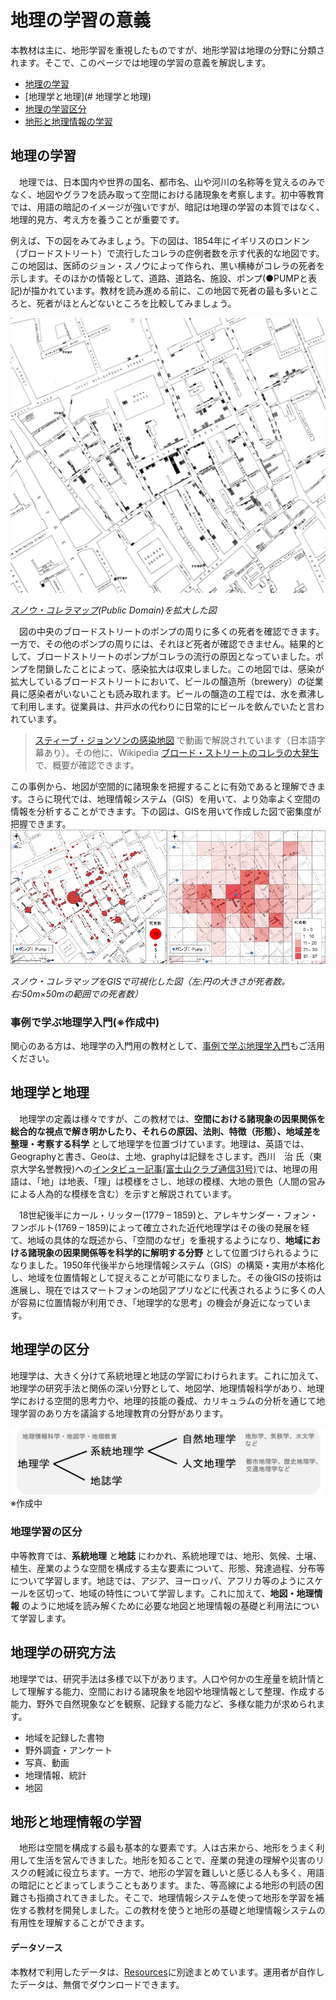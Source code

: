 # 地理の学習の意義
 本教材は主に、地形学習を重視したものですが、地形学習は地理の分野に分類されます。そこで、このページでは地理の学習の意義を解説します。

- [地理の学習](#地理を学ぶ意義)
- [地理学と地理](# 地理学と地理)
- [地理の学習区分](#地理の学習区分)
- [地形と地理情報の学習](#地形と地理情報の学習)

## 地理の学習
　地理では、日本国内や世界の国名、都市名、山や河川の名称等を覚えるのみでなく、地図やグラフを読み取って空間における諸現象を考察します。初中等教育では、用語の暗記のイメージが強いですが、暗記は地理の学習の本質ではなく、地理的見方、考え方を養うことが重要です。

例えば、下の図をみてみましょう。下の図は、1854年にイギリスのロンドン（ブロードストリート）で流行したコレラの症例者数を示す代表的な地図です。この地図は、医師のジョン・スノウによって作られ、黒い横棒がコレラの死者を示します。そのほかの情報として、道路、道路名、施設、ポンプ(●PUMPと表記)が描かれています。教材を読み進める前に、この地図で死者の最も多いところと、死者がほとんどないところを比較してみましょう。

![Snow-cholera-map](./img/SnowCholeraMap.jpg)

*[スノウ・コレラマップ](https://ja.wikipedia.org/wiki/%E3%83%96%E3%83%AD%E3%83%BC%E3%83%89%E3%83%BB%E3%82%B9%E3%83%88%E3%83%AA%E3%83%BC%E3%83%88%E3%81%AE%E3%82%B3%E3%83%AC%E3%83%A9%E3%81%AE%E5%A4%A7%E7%99%BA%E7%94%9F#/media/%E3%83%95%E3%82%A1%E3%82%A4%E3%83%AB:Snow-cholera-map-1.jpg)(Public Domain)を拡大した図*

　図の中央のブロードストリートのポンプの周りに多くの死者を確認できます。一方で、その他のポンプの周りには、それほど死者が確認できません。結果的として、ブロードストリートのポンプがコレラの流行の原因となっていました。ポンプを閉鎖したことによって、感染拡大は収束しました。この地図では、感染が拡大しているブロードストリートにおいて、ビールの醸造所（brewery）の従業員に感染者がいないことも読み取れます。ビールの醸造の工程では、水を煮沸して利用します。従業員は、井戸水の代わりに日常的にビールを飲んでいたと言われています。

> [スティーブ・ジョンソンの感染地図](https://www.ted.com/talks/steven_johnson_how_the_ghost_map_helped_end_a_killer_disease?utm_campaign=tedspread&utm_medium=referral&utm_source=tedcomshare) で動画で解説されています（日本語字幕あり）。その他に、Wikipedia [ブロード・ストリートのコレラの大発生](https://ja.wikipedia.org/wiki/%E3%83%96%E3%83%AD%E3%83%BC%E3%83%89%E3%83%BB%E3%82%B9%E3%83%88%E3%83%AA%E3%83%BC%E3%83%88%E3%81%AE%E3%82%B3%E3%83%AC%E3%83%A9%E3%81%AE%E5%A4%A7%E7%99%BA%E7%94%9F)で、概要が確認できます。

 この事例から、地図が空間的に諸現象を把握することに有効であると理解できます。さらに現代では、地理情報システム（GIS）を用いて、より効率よく空間の情報を分析することができます。下の図は、GISを用いて作成した図で密集度が把握できます。
![Snow-cholera-map](./img/SnowCholeraMap_gis.png)

*スノウ・コレラマップをGISで可視化した図（左:円の大きさが死者数。右:50m×50mの範囲での死者数）*

### 事例で学ぶ地理学入門(※作成中)
関心のある方は、地理学の入門用の教材として、[事例で学ぶ地理学入門](x)もご活用ください。

## 地理学と地理
　地理学の定義は様々ですが、この教材では、**空間における諸現象の因果関係を総合的な視点で解き明かしたり、それらの原因、法則、特徴（形態）、地域差を整理・考察する科学** として地理学を位置づけています。地理は、英語では、Geographyと書き、Geoは、土地、graphyは記録をさします。西川　治 氏（東京大学名誉教授)への[インタビュー記事(富士山クラブ通信31号)](http://www.fujisan.or.jp/Person/person_031.html )では、地理の用語は、「地」は地表、「理」は模様をさし、地球の模様、大地の景色（人間の営みによる人為的な模様を含む）を示すと解説されています。

　18世紀後半にカール・リッター(1779 – 1859)と、アレキサンダー・フォン・フンボルト(1769 – 1859)によって確立された近代地理学はその後の発展を経て、地域の具体的な既述から、「空間のなぜ」を重視するようになり、**地域における諸現象の因果関係等を科学的に解明する分野** として位置づけられるようになりました。1950年代後半から地理情報システム（GIS）の構築・実用が本格化し、地域を位置情報として捉えることが可能になりました。その後GISの技術は進展し、現在ではスマートフォンの地図アプリなどに代表されるように多くの人が容易に位置情報が利用でき、「地理学的な思考」の機会が身近になっています。

## 地理学の区分
地理学は、大きく分けて系統地理と地誌の学習にわけられます。これに加えて、地理学の研究手法と関係の深い分野として、地図学、地理情報科学があり、地理学における空間的思考力や、地理的技能の養成、カリキュラムの分析を通じて地理学習のあり方を議論する地理教育の分野があります。

![n](./img/1.png)
※作成中

### 地理学習の区分
中等教育では、**系統地理** と**地誌** にわかれ、系統地理では、地形、気候、土壌、植生、産業のような空間を構成する主な要素について、形態、発達過程、分布等について学習します。地誌では、アジア、ヨーロッパ、アフリカ等のようにスケールを区切って、地域の特性について学習します。これに加えて、**地図・地理情報** のように地域を読み解くために必要な地図と地理情報の基礎と利用法について学習します。

## 地理学の研究方法
地理学では、研究手法は多様で以下があります。人口や何かの生産量を統計情として理解する能力、空間における諸現象を地図や地理情報として整理、作成する能力、野外で自然現象などを観察、記録する能力など、多様な能力が求められます。

- 地域を記録した書物
- 野外調査・アンケート
- 写真、動画
- 地理情報、統計
- 地図

## 地形と地理情報の学習
　地形は空間を構成する最も基本的な要素です。人は古来から、地形をうまく利用して生活を営んできました。地形を知ることで、産業の発達の理解や災害のリスクの軽減に役立ちます。一方で、地形の学習を難しいと感じる人も多く、用語の暗記にとどまってしまうこともあります。また、等高線による地形の判読の困難さも指摘されてきました。そこで、地理情報システムを使って地形を学習を補佐する教材を開発しました。この教材を使うと地形の基礎と地理情報システムの有用性を理解することができます。

#### データソース
本教材で利用したデータは、[Resources]()に別途まとめています。運用者が自作したデータは、無償でダウンロードできます。
